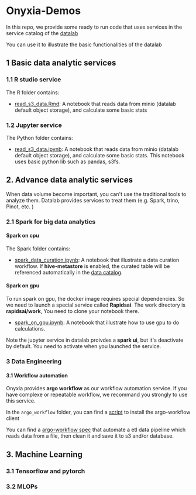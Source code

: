 # Onyxia-Demos

In this repo, we provide some ready to run code that uses services in the service catalog of the [datalab](https://datalab.sspcloud.fr/home)

You can use it to illustrate the basic functionalities of the datalab

## 1 Basic data analytic services

### 1.1 R studio service

The R folder contains:

- [read_s3_data.Rmd](R/read_s3_data.Rmd): A notebook that reads data from minio (datalab default object storage), and calculate some basic stats

### 1.2 Jupyter service

The Python folder contains:

- [read_s3_data.ipynb](Python/read_s3_data.ipynb): A notebook that reads data from minio (datalab default object storage), and calculate some basic stats. This notebook uses basic python lib such as pandas, s3fs.

## 2. Advance data analytic services

When data volume become important, you can't use the traditional tools to analyze them. Datalab provides services to treat them (e.g. Spark, trino, Pinot, etc. )

### 2.1 Spark for big data analytics

#### Spark on cpu

The Spark folder contains:

- [spark_data_curation.ipynb](Spark/spark_data_curation.ipynb): A notebook that illustrate a data curation workflow. If **hive-metastore** is enabled, the curated table will be referenced automatically in the [data catalog](https://atlas.lab.sspcloud.fr/index.html#!/search). 

#### Spark on gpu 

To run spark on gpu, the docker image requires special dependencies. So we need to launch a special service called **Rapidsai**. The work directory is **rapidsai/work**, You need to clone your notebook there. 

- [spark_on_gpu.ipynb](Spark/spark_on_gpu.ipynb): A notebook that illustrate how to use gpu to do calculations. 

Note the jupyter service in datalab proivdes a **spark ui**, but it's deactivate by default. You need to activate when you launched the service. 

### 3 Data Engineering

#### 3.1 Workflow automation

Onyxia provides **argo workflow** as our workflow automation service. If you have complexe or repeatable workflow, we recommand you strongly to use this service.
 
In the `argo_workflow` folder, you can find a [script](argo_workflow/argo_client_install.sh) to install the argo-workflow client

You can find a [argo-workflow spec](argo_workflow/pokemon_data_pipeline.yaml) that automate a etl data pipeline which reads data from a file, then clean it and save it to s3 and/or database.  

## 3. Machine Learning

### 3.1 Tensorflow and pytorch

### 3.2 MLOPs
